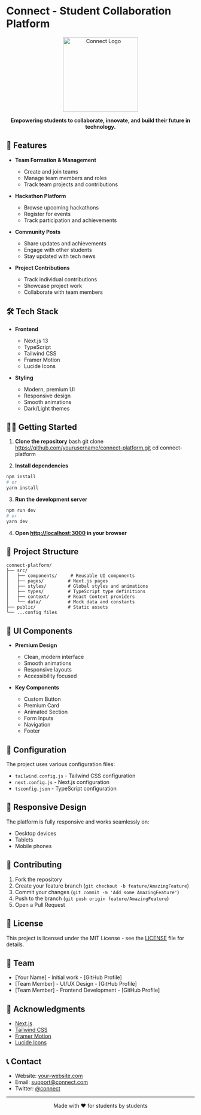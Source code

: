 # Connect - Student Collaboration Platform

<div align="center">
  <img src="public/images/logo.png" alt="Connect Logo" width="200"/>
  <p><strong>Empowering students to collaborate, innovate, and build their future in technology.</strong></p>
</div>

## 🚀 Features

- **Team Formation & Management**
  - Create and join teams
  - Manage team members and roles
  - Track team projects and contributions

- **Hackathon Platform**
  - Browse upcoming hackathons
  - Register for events
  - Track participation and achievements

- **Community Posts**
  - Share updates and achievements
  - Engage with other students
  - Stay updated with tech news

- **Project Contributions**
  - Track individual contributions
  - Showcase project work
  - Collaborate with team members

## 🛠️ Tech Stack

- **Frontend**
  - Next.js 13
  - TypeScript
  - Tailwind CSS
  - Framer Motion
  - Lucide Icons

- **Styling**
  - Modern, premium UI
  - Responsive design
  - Smooth animations
  - Dark/Light themes

## 🏃‍♂️ Getting Started

1. **Clone the repository**
bash
git clone https://github.com/yourusername/connect-platform.git
cd connect-platform

2. **Install dependencies**

```bash
npm install
# or
yarn install
```

3. **Run the development server**
```bash
npm run dev
# or
yarn dev
```

4. **Open [http://localhost:3000](http://localhost:3000) in your browser**

## 📁 Project Structure

```
connect-platform/
├── src/
│   ├── components/     # Reusable UI components
│   ├── pages/         # Next.js pages
│   ├── styles/        # Global styles and animations
│   ├── types/         # TypeScript type definitions
│   ├── context/       # React Context providers
│   └── data/          # Mock data and constants
├── public/            # Static assets
└── ...config files
```

## 🎨 UI Components

- **Premium Design**
  - Clean, modern interface
  - Smooth animations
  - Responsive layouts
  - Accessibility focused

- **Key Components**
  - Custom Button
  - Premium Card
  - Animated Section
  - Form Inputs
  - Navigation
  - Footer

## 🔧 Configuration

The project uses various configuration files:

- `tailwind.config.js` - Tailwind CSS configuration
- `next.config.js` - Next.js configuration
- `tsconfig.json` - TypeScript configuration

## 📱 Responsive Design

The platform is fully responsive and works seamlessly on:
- Desktop devices
- Tablets
- Mobile phones

## 🤝 Contributing

1. Fork the repository
2. Create your feature branch (`git checkout -b feature/AmazingFeature`)
3. Commit your changes (`git commit -m 'Add some AmazingFeature'`)
4. Push to the branch (`git push origin feature/AmazingFeature`)
5. Open a Pull Request

## 📄 License

This project is licensed under the MIT License - see the [LICENSE](LICENSE) file for details.

## 👥 Team

- [Your Name] - Initial work - [GitHub Profile]
- [Team Member] - UI/UX Design - [GitHub Profile]
- [Team Member] - Frontend Development - [GitHub Profile]

## 🙏 Acknowledgments

- [Next.js](https://nextjs.org/)
- [Tailwind CSS](https://tailwindcss.com/)
- [Framer Motion](https://www.framer.com/motion/)
- [Lucide Icons](https://lucide.dev/)

## 📞 Contact

- Website: [your-website.com](https://your-website.com)
- Email: support@connect.com
- Twitter: [@connect](https://twitter.com/connect)

---

<div align="center">
  Made with ❤️ for students by students
</div>
